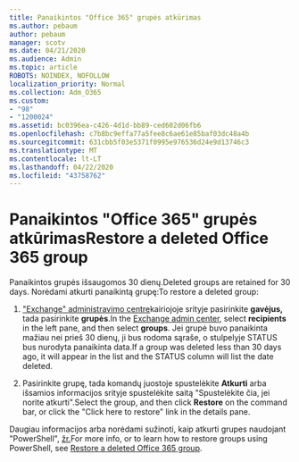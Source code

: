 ```yaml
---
title: Panaikintos "Office 365" grupės atkūrimas
ms.author: pebaum
author: pebaum
manager: scotv
ms.date: 04/21/2020
ms.audience: Admin
ms.topic: article
ROBOTS: NOINDEX, NOFOLLOW
localization_priority: Normal
ms.collection: Adm_O365
ms.custom:
- "98"
- "1200024"
ms.assetid: bc0396ea-c426-4d1d-bb89-ced602d06fb6
ms.openlocfilehash: c7b8bc9effa77a5fee8c6ae61e85baf03dc48a4b
ms.sourcegitcommit: 631cbb5f03e5371f0995e976536d24e9d13746c3
ms.translationtype: MT
ms.contentlocale: lt-LT
ms.lasthandoff: 04/22/2020
ms.locfileid: "43758762"
---
```

# <a name="restore-a-deleted-office-365-group"></a><span data-ttu-id="40cdb-102">Panaikintos "Office 365" grupės atkūrimas</span><span class="sxs-lookup"><span data-stu-id="40cdb-102">Restore a deleted Office 365 group</span></span>

<span data-ttu-id="40cdb-103">Panaikintos grupės išsaugomos 30 dienų.</span><span class="sxs-lookup"><span data-stu-id="40cdb-103">Deleted groups are retained for 30 days.</span></span> <span data-ttu-id="40cdb-104">Norėdami atkurti panaikintą grupę:</span><span class="sxs-lookup"><span data-stu-id="40cdb-104">To restore a deleted group:</span></span>
  
1. <span data-ttu-id="40cdb-105">["Exchange" administravimo centre](https://outlook.office365.com/ecp/)kairiojoje srityje pasirinkite **gavėjus,** tada pasirinkite **grupės**.</span><span class="sxs-lookup"><span data-stu-id="40cdb-105">In the [Exchange admin center](https://outlook.office365.com/ecp/), select **recipients** in the left pane, and then select **groups**.</span></span> <span data-ttu-id="40cdb-106">Jei grupė buvo panaikinta mažiau nei prieš 30 dienų, ji bus rodoma sąraše, o stulpelyje STATUS bus nurodyta panaikinta data.</span><span class="sxs-lookup"><span data-stu-id="40cdb-106">If a group was deleted less than 30 days ago, it will appear in the list and the STATUS column will list the date deleted.</span></span>

2. <span data-ttu-id="40cdb-107">Pasirinkite grupę, tada komandų juostoje spustelėkite **Atkurti** arba išsamios informacijos srityje spustelėkite saitą "Spustelėkite čia, jei norite atkurti".</span><span class="sxs-lookup"><span data-stu-id="40cdb-107">Select the group, and then click **Restore** on the command bar, or click the "Click here to restore" link in the details pane.</span></span>

<span data-ttu-id="40cdb-108">Daugiau informacijos arba norėdami sužinoti, kaip atkurti grupes naudojant "PowerShell", [žr.](https://go.microsoft.com/fwlink/?linkid=867802)</span><span class="sxs-lookup"><span data-stu-id="40cdb-108">For more info, or to learn how to restore groups using PowerShell, see [Restore a deleted Office 365 group](https://go.microsoft.com/fwlink/?linkid=867802).</span></span>
  